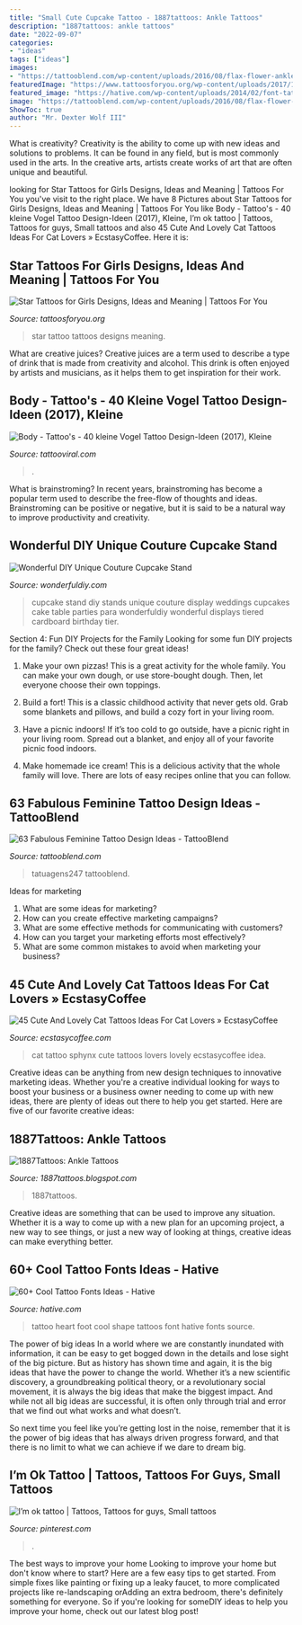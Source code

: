 ```yaml
---
title: "Small Cute Cupcake Tattoo - 1887tattoos: Ankle Tattoos"
description: "1887tattoos: ankle tattoos"
date: "2022-09-07"
categories:
- "ideas"
tags: ["ideas"]
images:
- "https://tattooblend.com/wp-content/uploads/2016/08/flax-flower-ankle-tat.jpg"
featuredImage: "https://www.tattoosforyou.org/wp-content/uploads/2017/10/Star-Tattoo-Girl.jpg"
featured_image: "https://hative.com/wp-content/uploads/2014/02/font-tattoos/little-heart-shape-foot-tattoo-7.jpg"
image: "https://tattooblend.com/wp-content/uploads/2016/08/flax-flower-ankle-tat.jpg"
ShowToc: true
author: "Mr. Dexter Wolf III"
---
```



What is creativity?
Creativity is the ability to come up with new ideas and solutions to problems. It can be found in any field, but is most commonly used in the arts. In the creative arts, artists create works of art that are often unique and beautiful.

	

		
looking for Star Tattoos for Girls Designs, Ideas and Meaning | Tattoos For You you've visit to the right place. We have 8 Pictures about Star Tattoos for Girls Designs, Ideas and Meaning | Tattoos For You like Body - Tattoo&#039;s - 40 kleine Vogel Tattoo Design-Ideen (2017), Kleine, I’m ok tattoo | Tattoos, Tattoos for guys, Small tattoos and also 45 Cute And Lovely Cat Tattoos Ideas For Cat Lovers » EcstasyCoffee. Here it is:
		
    
## Star Tattoos For Girls Designs, Ideas And Meaning | Tattoos For You

<img loading=lazy src="https://www.tattoosforyou.org/wp-content/uploads/2017/10/Star-Tattoo-Girl.jpg" onerror="this.onerror=null;this.src='https://tse4.mm.bing.net/th?id=OIP.3-utuIt-Z3rCVh8DhM8BJwHaJ4&amp;pid=15.1';" alt="Star Tattoos for Girls Designs, Ideas and Meaning | Tattoos For You">

_Source: tattoosforyou.org_

>star tattoo tattoos designs meaning. 

	

What are creative juices?
Creative juices are a term used to describe a type of drink that is made from creativity and alcohol. This drink is often enjoyed by artists and musicians, as it helps them to get inspiration for their work.

    
## Body - Tattoo&#039;s - 40 Kleine Vogel Tattoo Design-Ideen (2017), Kleine

<img loading=lazy src="https://tattooviral.com/wp-content/uploads/2018/06/Body-Tattoos-40-kleine-Vogel-Tattoo-Design-Ideen-2017-Kleine-Vögel-Tattoos-können-in-ver.jpg" onerror="this.onerror=null;this.src='https://tse1.mm.bing.net/th?id=OIP.6CBBEUlBTijpvn3wnKjPBwHaO7&amp;pid=15.1';" alt="Body - Tattoo&#039;s - 40 kleine Vogel Tattoo Design-Ideen (2017), Kleine">

_Source: tattooviral.com_

>. 

	

What is brainstroming?
In recent years, brainstroming has become a popular term used to describe the free-flow of thoughts and ideas. Brainstroming can be positive or negative, but it is said to be a natural way to improve productivity and creativity.

    
## Wonderful DIY Unique Couture Cupcake Stand

<img loading=lazy src="https://cdn.wonderfuldiy.com/wp-content/uploads/2015/04/Couture-Cupcake-Stand-4.jpg" onerror="this.onerror=null;this.src='https://tse1.mm.bing.net/th?id=OIP.14_7XjRssVlEpz1C2409YAHaMx&amp;pid=15.1';" alt="Wonderful DIY Unique Couture Cupcake Stand">

_Source: wonderfuldiy.com_

>cupcake stand diy stands unique couture display weddings cupcakes cake table parties para wonderfuldiy wonderful displays tiered cardboard birthday tier. 

	

Section 4: Fun DIY Projects for the Family
Looking for some fun DIY projects for the family? Check out these four great ideas!
1. Make your own pizzas! This is a great activity for the whole family. You can make your own dough, or use store-bought dough. Then, let everyone choose their own toppings.

2. Build a fort! This is a classic childhood activity that never gets old. Grab some blankets and pillows, and build a cozy fort in your living room.

3. Have a picnic indoors! If it’s too cold to go outside, have a picnic right in your living room. Spread out a blanket, and enjoy all of your favorite picnic food indoors.

4. Make homemade ice cream! This is a delicious activity that the whole family will love. There are lots of easy recipes online that you can follow.

    
## 63 Fabulous Feminine Tattoo Design Ideas - TattooBlend

<img loading=lazy src="https://tattooblend.com/wp-content/uploads/2016/08/flax-flower-ankle-tat.jpg" onerror="this.onerror=null;this.src='https://tse3.mm.bing.net/th?id=OIP.7l7CfOB07ApHOd9zllwZIQHaHW&amp;pid=15.1';" alt="63 Fabulous Feminine Tattoo Design Ideas - TattooBlend">

_Source: tattooblend.com_

>tatuagens247 tattooblend. 

	

Ideas for marketing
1. What are some ideas for marketing? 
2. How can you create effective marketing campaigns? 
3. What are some effective methods for communicating with customers? 
4. How can you target your marketing efforts most effectively? 
5. What are some common mistakes to avoid when marketing your business?

    
## 45 Cute And Lovely Cat Tattoos Ideas For Cat Lovers » EcstasyCoffee

<img loading=lazy src="https://i2.wp.com/www.ecstasycoffee.com/wp-content/uploads/2016/09/Beautiful-sphynx-cat-tattoo-idea..jpg" onerror="this.onerror=null;this.src='https://tse1.mm.bing.net/th?id=OIP.9w7Vd95IuR-JElZdrNzGzwAAAA&amp;pid=15.1';" alt="45 Cute And Lovely Cat Tattoos Ideas For Cat Lovers » EcstasyCoffee">

_Source: ecstasycoffee.com_

>cat tattoo sphynx cute tattoos lovers lovely ecstasycoffee idea. 

	

Creative ideas can be anything from new design techniques to innovative marketing ideas. Whether you're a creative individual looking for ways to boost your business or a business owner needing to come up with new ideas, there are plenty of ideas out there to help you get started. Here are five of our favorite creative ideas: 

    
## 1887Tattoos: Ankle Tattoos

<img loading=lazy src="https://2.bp.blogspot.com/-w_rUl1j9lTo/UPhav2AKD0I/AAAAAAAAIiM/39f8OGzK17E/s1600/Butterfly-Tattoo-Design-for-Teens-Ankle.jpg" onerror="this.onerror=null;this.src='https://tse3.mm.bing.net/th?id=OIP.M1ADQ2iBSYYN-M5dEM3PiwHaJ3&amp;pid=15.1';" alt="1887Tattoos: Ankle Tattoos">

_Source: 1887tattoos.blogspot.com_

>1887tattoos. 

	

Creative ideas are something that can be used to improve any situation. Whether it is a way to come up with a new plan for an upcoming project, a new way to see things, or just a new way of looking at things, creative ideas can make everything better.

    
## 60+ Cool Tattoo Fonts Ideas - Hative

<img loading=lazy src="https://hative.com/wp-content/uploads/2014/02/font-tattoos/little-heart-shape-foot-tattoo-7.jpg" onerror="this.onerror=null;this.src='https://tse4.mm.bing.net/th?id=OIP.dqSvPpx2V5uS-2DAiCYt5QHaJ4&amp;pid=15.1';" alt="60+ Cool Tattoo Fonts Ideas - Hative">

_Source: hative.com_

>tattoo heart foot cool shape tattoos font hative fonts source. 

	

The power of big ideas
In a world where we are constantly inundated with information, it can be easy to get bogged down in the details and lose sight of the big picture. But as history has shown time and again, it is the big ideas that have the power to change the world.
Whether it’s a new scientific discovery, a groundbreaking political theory, or a revolutionary social movement, it is always the big ideas that make the biggest impact. And while not all big ideas are successful, it is often only through trial and error that we find out what works and what doesn’t.

So next time you feel like you’re getting lost in the noise, remember that it is the power of big ideas that has always driven progress forward, and that there is no limit to what we can achieve if we dare to dream big.

    
## I’m Ok Tattoo | Tattoos, Tattoos For Guys, Small Tattoos

<img loading=lazy src="https://i.pinimg.com/736x/cb/a3/da/cba3da5baf4581a4a1e4139b80c9443e.jpg" onerror="this.onerror=null;this.src='https://tse2.mm.bing.net/th?id=OIP.kXpyd1jzkSLt1tvDudi1swHaJ3&amp;pid=15.1';" alt="I’m ok tattoo | Tattoos, Tattoos for guys, Small tattoos">

_Source: pinterest.com_

>. 

	

The best ways to improve your home
Looking to improve your home but don't know where to start? Here are a few easy tips to get started. From simple fixes like painting or fixing up a leaky faucet, to more complicated projects like re-landscaping orAdding an extra bedroom, there's definitely something for everyone. So if you're looking for someDIY ideas to help you improve your home, check out our latest blog post!

